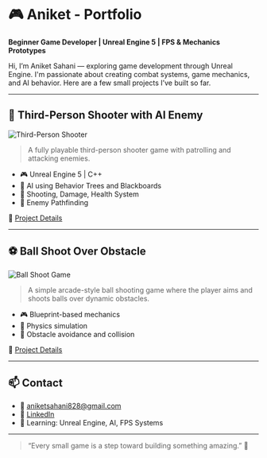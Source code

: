 # 🎮 Aniket - Portfolio

**Beginner Game Developer | Unreal Engine 5 | FPS & Mechanics Prototypes**

Hi, I’m Aniket Sahani — exploring game development through Unreal Engine. I'm passionate about creating combat systems, game mechanics, and AI behavior. Here are a few small projects I’ve built so far.

---

## 🔫 Third-Person Shooter with AI Enemy

![Third-Person Shooter](assets/third-person-shooter.gif)

> A fully playable third-person shooter game with patrolling and attacking enemies.

- 🎮 Unreal Engine 5 | C++
- 🧠 AI using Behavior Trees and Blackboards
- 🔫 Shooting, Damage, Health System
- 👣 Enemy Pathfinding

📂 [Project Details](https://github.com/Aniket404Code/Third-Person-Shooter.git)

---

## ⚽ Ball Shoot Over Obstacle

![Ball Shoot Game](assets/ball-shoot-game.gif)

> A simple arcade-style ball shooting game where the player aims and shoots balls over dynamic obstacles.

- 🎮 Blueprint-based mechanics
- 📐 Physics simulation
- 🧱 Obstacle avoidance and collision

📂 [Project Details](projects/BallShootObstacle/README.md)

---

## 📫 Contact

- 📧 aniketsahani828@gmail.com
- 💼 [LinkedIn](https://linkedin.com/in/aniket-dev) 
- 🧠 Learning: Unreal Engine, AI, FPS Systems

---

> “Every small game is a step toward building something amazing.” 🚀
